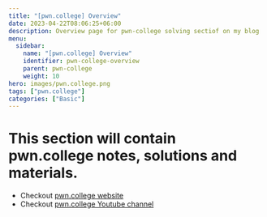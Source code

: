 ```yaml
---
title: "[pwn.college] Overview"
date: 2023-04-22T08:06:25+06:00
description: Overview page for pwn-college solving sectiof on my blog
menu:
  sidebar:
    name: "[pwn.college] Overview"
    identifier: pwn-college-overview
    parent: pwn-college
    weight: 10
hero: images/pwn.college.png
tags: ["pwn.college"]
categories: ["Basic"]
---
```


# This section will contain pwn.college notes, solutions and materials.
- Checkout [pwn.college website](https://pwn.college/)
- Checkout [pwn.college Youtube channel](https://www.youtube.com/@pwncollege)